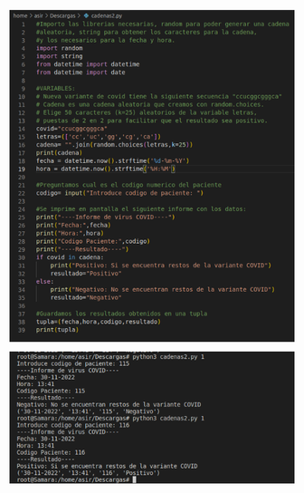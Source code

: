 ![cadenas](https://github.com/samarameit/Python/blob/main/imagenes/cadenasScript.png)

![resultadoCadenas](https://github.com/samarameit/Python/blob/main/imagenes/cadenasResult.png)
